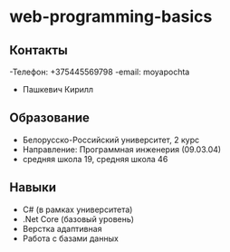 # web-programming-basics

 
## Контакты 
-Телефон: +375445569798
-email: moyapochta
- Пашкевич Кирилл
 

## Образование 
 
- Белорусско-Российский университет, 2 курс 
- Направление: Программная инженерия (09.03.04)
- средняя школа 19, средняя школа 46
 
## Навыки 
 
- C# (в рамках университета) 
- .Net Core (базовый уровень) 
- Верстка адаптивная
- Работа с базами данных
  
